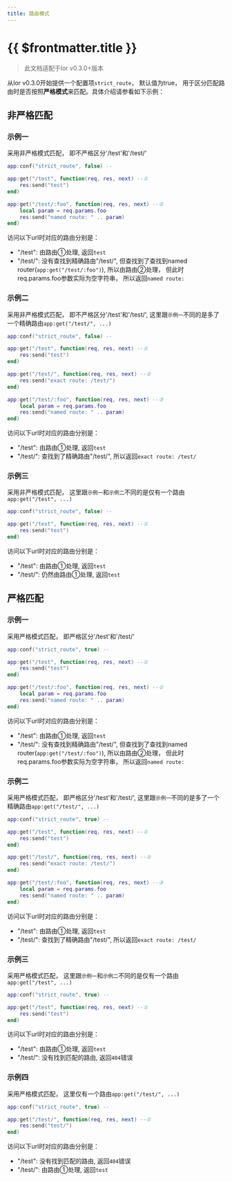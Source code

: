 ```yaml
---
title: 路由模式
---
```


# {{ $frontmatter.title }}


>此文档适配于lor v0.3.0+版本

从lor v0.3.0开始提供一个配置项`strict_route`， 默认值为true， 用于区分匹配路由时是否按照**严格模式**来匹配。具体介绍请参看如下示例：

## 非严格匹配

### 示例一

采用非严格模式匹配， 即不严格区分'/test'和'/test/'

```lua
app:conf("strict_route", false) --

app:get("/test", function(req, res, next) --①
    res:send("test")
end)

app:get("/test/:foo", function(req, res, next) --②
    local param = req.params.foo
    res:send("named route: " .. param)
end)
```

访问以下url时对应的路由分别是：

- "/test": 由路由①处理, 返回`test`
- "/test/": 没有查找到精确路由"/test/", 但查找到了查找到named router(`app:get("/test/:foo")`), 所以由路由②处理， 但此时req.params.foo参数实际为空字符串， 所以返回`named route:`

### 示例二

采用非严格模式匹配， 即不严格区分'/test'和'/test/', 这里跟`示例一`不同的是多了一个精确路由`app:get("/test/", ...)`

```lua
app:conf("strict_route", false) --

app:get("/test", function(req, res, next) --①
    res:send("test")
end)

app:get("/test/", function(req, res, next) --②
    res:send("exact route: /test/")
end)

app:get("/test/:foo", function(req, res, next) --③
    local param = req.params.foo
    res:send("named route: " .. param)
end)
```

访问以下url时对应的路由分别是：

- "/test": 由路由①处理, 返回`test`
- "/test/": 查找到了精确路由"/test/", 所以返回`exact route: /test/`

### 示例三

采用非严格模式匹配， 这里跟`示例一`和`示例二`不同的是仅有一个路由`app:get("/test", ...)`

```lua
app:conf("strict_route", false) --

app:get("/test", function(req, res, next) --①
    res:send("test")
end)
```

访问以下url时对应的路由分别是：

- "/test": 由路由①处理, 返回`test`
- "/test/": 仍然由路由①处理, 返回`test`

## 严格匹配

### 示例一

采用严格模式匹配， 即严格区分'/test'和'/test/'

```lua
app:conf("strict_route", true) --

app:get("/test", function(req, res, next) --①
    res:send("test")
end)

app:get("/test/:foo", function(req, res, next) --②
    local param = req.params.foo
    res:send("named route: " .. param)
end)
```

访问以下url时对应的路由分别是：

- "/test": 由路由①处理, 返回`test`
- "/test/": 没有查找到精确路由"/test/", 但查找到了查找到named router(`app:get("/test/:foo")`), 所以由路由②处理， 但此时req.params.foo参数实际为空字符串， 所以返回`named route:`

### 示例二

采用严格模式匹配， 即严格区分'/test'和'/test/', 这里跟`示例一`不同的是多了一个精确路由`app:get("/test/", ...)`

```lua
app:conf("strict_route", true) --

app:get("/test", function(req, res, next) --①
    res:send("test")
end)

app:get("/test/", function(req, res, next) --②
    res:send("exact route: /test/")
end)

app:get("/test/:foo", function(req, res, next) --③
    local param = req.params.foo
    res:send("named route: " .. param)
end)
```

访问以下url时对应的路由分别是：

- "/test": 由路由①处理, 返回`test`
- "/test/": 查找到了精确路由"/test/", 所以返回`exact route: /test/`

### 示例三

采用严格模式匹配， 这里跟`示例一`和`示例二`不同的是仅有一个路由`app:get("/test", ...)`

```lua
app:conf("strict_route", true) --

app:get("/test", function(req, res, next) --①
    res:send("test")
end)
```

访问以下url时对应的路由分别是：

- "/test": 由路由①处理, 返回`test`
- "/test/": 没有找到匹配的路由, 返回`404`错误

### 示例四

采用严格模式匹配， 这里仅有一个路由`app:get("/test/", ...)`

```lua
app:conf("strict_route", true) --

app:get("/test/", function(req, res, next) --①
    res:send("test/")
end)
```

访问以下url时对应的路由分别是：

- "/test": 没有找到匹配的路由, 返回`404`错误
- "/test/": 由路由①处理, 返回`test`

